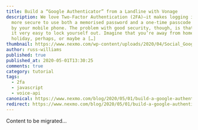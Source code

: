 ```yaml
---
title: Build a “Google Authenticator” from a Landline with Vonage
description: We love Two-Factor Authentication (2FA)—it makes logging in so much
  more secure to use both a memorised password and a one-time passcode generated
  by your mobile phone. The problem with good security, though, is that it makes
  it very easy to lock yourself out. Imagine that you’re away from home—on
  holiday, perhaps, or maybe a […]
thumbnail: https://www.nexmo.com/wp-content/uploads/2020/04/Social_Google-Authenticator_1200x627.png
author: russ-williams
published: true
published_at: 2020-05-01T13:30:25
comments: true
category: tutorial
tags:
  - 2fa
  - javascript
  - voice-api
canonical: https://www.nexmo.com/blog/2020/05/01/build-a-google-authenticator-from-a-landline-with-vonage
redirect: https://www.nexmo.com/blog/2020/05/01/build-a-google-authenticator-from-a-landline-with-vonage
---
```

Content to be migrated...
